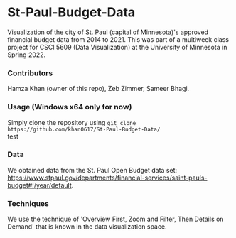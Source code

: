 # St-Paul-Budget-Data
Visualization of the city of St. Paul (capital of Minnesota)'s approved financial budget data from 2014 to 2021. This was part of a multiweek class project for CSCI 5609 (Data Visualization) at the University of Minnesota in Spring 2022.

### Contributors
Hamza Khan (owner of this repo), Zeb Zimmer, Sameer Bhagi.

### Usage (Windows x64 only for now)
Simply clone the repository using ```git clone https://github.com/khan0617/St-Paul-Budget-Data/``` <br/>
test

### Data
We obtained data from the St. Paul Open Budget data set: https://www.stpaul.gov/departments/financial-services/saint-pauls-budget#!/year/default.

### Techniques
We use the technique of 'Overview First, Zoom and Filter, Then Details on Demand' that is known in the data visualization space.




